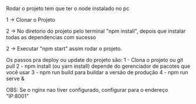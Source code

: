 Rodar o projeto tem que ter o node instalado no pc

1 -> Clonar o Projeto

2 -> No diretorio do projeto pelo terminal "npm install", depois que instalar todas as dependencias com sucesso

2 -> Executar "npm start" assim rodar o projeto.


Os passos pra deploy ou update do projeto são:
1 - Clona o projeto ou git pull
2 - npm install (ou yarn install) depende do gerenciador de pacotes que você usar
3 - npm run build para buildar a versão de produção
4 - npm run serve &

OBS: Se o nginx nao tiver configurado, configurar para o endereço "IP:8001"

